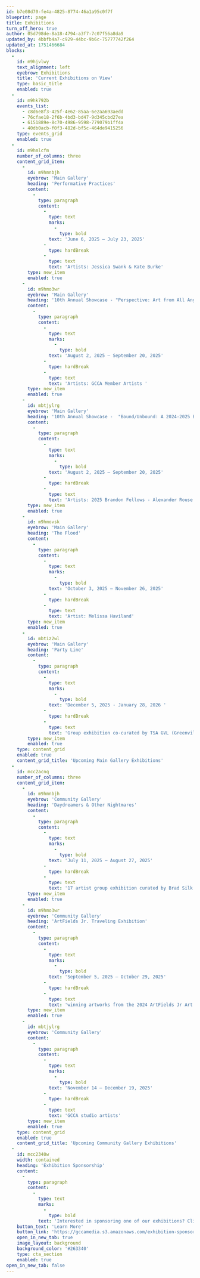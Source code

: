 ```yaml
---
id: b7e08d70-fe4a-4825-8774-46a1a95c0f7f
blueprint: page
title: Exhibitions
turn_off_hero: true
author: 05d798de-8a18-4794-a3f7-7c07f56a8da9
updated_by: 4bbfb4a7-c929-44bc-9b6c-75777742f264
updated_at: 1751466684
blocks:
  -
    id: m9hjvlwy
    text_alignment: left
    eyebrow: Exhibitions
    title: 'Current Exhibitions on View'
    type: basic_title
    enabled: true
  -
    id: m9hk792b
    events_list:
      - c8d6e8f3-425f-4e62-85aa-6e2aa693aedd
      - 76cfae18-2f6b-4bd3-bd47-9d345cbd27ea
      - 6151889e-8c70-4986-9598-779079b1ff4a
      - 40db0acb-f0f3-482d-bf5c-464de9415256
    type: events_grid
    enabled: true
  -
    id: m9hmlcfm
    number_of_columns: three
    content_grid_item:
      -
        id: m9hmnbjh
        eyebrow: 'Main Gallery'
        heading: 'Performative Practices'
        content:
          -
            type: paragraph
            content:
              -
                type: text
                marks:
                  -
                    type: bold
                text: 'June 6, 2025 – July 23, 2025'
              -
                type: hardBreak
              -
                type: text
                text: 'Artists: Jessica Swank & Kate Burke'
        type: new_item
        enabled: true
      -
        id: m9hmo3wr
        eyebrow: 'Main Gallery'
        heading: '10th Annual Showcase - "Perspective: Art from All Angles" Juried Prize Exhibition'
        content:
          -
            type: paragraph
            content:
              -
                type: text
                marks:
                  -
                    type: bold
                text: 'August 2, 2025 – September 20, 2025'
              -
                type: hardBreak
              -
                type: text
                text: 'Artists: GCCA Member Artists '
        type: new_item
        enabled: true
      -
        id: mbtjylrg
        eyebrow: 'Main Gallery'
        heading: '10th Annual Showcase -  "Bound/Unbound: A 2024-2025 Brandon Fellowship Exhibition"'
        content:
          -
            type: paragraph
            content:
              -
                type: text
                marks:
                  -
                    type: bold
                text: 'August 2, 2025 – September 20, 2025'
              -
                type: hardBreak
              -
                type: text
                text: 'Artists: 2025 Brandon Fellows - Alexander Rouse & Bella Bishara'
        type: new_item
        enabled: true
      -
        id: m9hmovsk
        eyebrow: 'Main Gallery'
        heading: 'The Flood'
        content:
          -
            type: paragraph
            content:
              -
                type: text
                marks:
                  -
                    type: bold
                text: 'October 3, 2025 – November 26, 2025'
              -
                type: hardBreak
              -
                type: text
                text: 'Artist: Melissa Haviland'
        type: new_item
        enabled: true
      -
        id: mbtiz2wl
        eyebrow: 'Main Gallery'
        heading: 'Party Line'
        content:
          -
            type: paragraph
            content:
              -
                type: text
                marks:
                  -
                    type: bold
                text: 'December 5, 2025 - January 28, 2026 '
              -
                type: hardBreak
              -
                type: text
                text: 'Group exhibition co-curated by TSA GVL (Greenville, SC) and ICOSA (Austin, TX)'
        type: new_item
        enabled: true
    type: content_grid
    enabled: true
    content_grid_title: 'Upcoming Main Gallery Exhibitions'
  -
    id: mcc2acnq
    number_of_columns: three
    content_grid_item:
      -
        id: m9hmnbjh
        eyebrow: 'Community Gallery'
        heading: 'Daydreamers & Other Nightmares'
        content:
          -
            type: paragraph
            content:
              -
                type: text
                marks:
                  -
                    type: bold
                text: 'July 11, 2025 – August 27, 2025'
              -
                type: hardBreak
              -
                type: text
                text: '17 artist group exhibition curated by Brad Silk'
        type: new_item
        enabled: true
      -
        id: m9hmo3wr
        eyebrow: 'Community Gallery'
        heading: 'ArtFields Jr. Traveling Exhibition'
        content:
          -
            type: paragraph
            content:
              -
                type: text
                marks:
                  -
                    type: bold
                text: 'September 5, 2025 – October 29, 2025'
              -
                type: hardBreak
              -
                type: text
                text: 'winning artworks from the 2024 ArtFields Jr Art Competition in addition to area participants.'
        type: new_item
        enabled: true
      -
        id: mbtjylrg
        eyebrow: 'Community Gallery'
        content:
          -
            type: paragraph
            content:
              -
                type: text
                marks:
                  -
                    type: bold
                text: 'November 14 – December 19, 2025'
              -
                type: hardBreak
              -
                type: text
                text: 'GCCA studio artists'
        type: new_item
        enabled: true
    type: content_grid
    enabled: true
    content_grid_title: 'Upcoming Community Gallery Exhibitions'
  -
    id: mcc2340w
    width: contained
    heading: 'Exhibition Sponsorship'
    content:
      -
        type: paragraph
        content:
          -
            type: text
            marks:
              -
                type: bold
            text: 'Interested in sponsoring one of our exhibitions? Click the link below to learn more!'
    button_text: 'Learn More'
    button_link: 'https://gccamedia.s3.amazonaws.com/exhibition-sponsordeck.pdf'
    open_in_new_tab: true
    image_layout: background
    background_color: '#263340'
    type: cta_section
    enabled: true
open_in_new_tab: false
---
```

